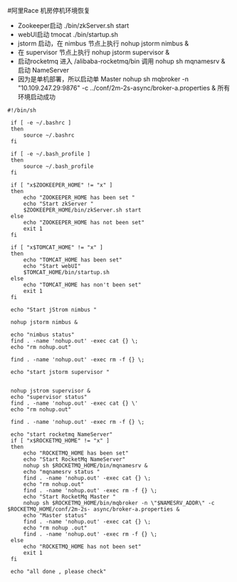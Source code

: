 #阿里Race 机房停机环境恢复

* Zookeeper启动  ./bin/zkServer.sh start 
* webUI启动 tmocat  ./bin/startup.sh
* jstorm 启动，在 nimbus 节点上执行 nohup jstorm nimbus & 
* 在 supervisor 节点上执行 nohup jstorm supervisor & 
* 启动rocketmq 进入 /alibaba-rocketmq/bin 调用  nohup sh mqnamesrv & 启动 NameServer
* 因为是单机部署，所以启动单 Master  nohup sh mqbroker -n "10.109.247.29:9876" -c ../conf/2m-2s-async/broker-a.properties &  所有环境启动成功


```
#!/bin/sh

 if [ -e ~/.bashrc ]
 then
     source ~/.bashrc
 fi

 if [ -e ~/.bash_profile ]
 then
     source ~/.bash_profile
 fi

 if [ "x$ZOOKEEPER_HOME" != "x" ]
 then
     echo "ZOOKEEPER_HOME has been set "
     echo "Start zkServer "
     $ZOOKEEPER_HOME/bin/zkServer.sh start
 else
     echo "ZOOKEEPER_HOME has not been set"
     exit 1
 fi

 if [ "x$TOMCAT_HOME" != "x" ]
 then
     echo "TOMCAT_HOME has been set"
     echo "Start webUI"
     $TOMCAT_HOME/bin/startup.sh
 else
     echo "TOMCAT_HOME has non't been set"
     exit 1
 fi

 echo "Start jStrom nimbus "

 nohup jstorm nimbus &

 echo "nimbus status"
 find . -name 'nohup.out' -exec cat {} \;
 echo "rm nohup.out"

 find . -name 'nohup.out' -exec rm -f {} \;

 echo "start jstorm supervisor "
 
 
 nohup jstrom supervisor &
 echo "supervisor status"
 find . -name 'nohup.out' -exec cat {} \'
 echo "rm nohup.out"

 find . -name 'nohup.out' -exec rm -f {} \;

 echo "start rocketmq NameServer"
 if [ "x$ROCKETMQ_HOME" != "x" ]
 then
     echo "ROCKETMQ_HOME has been set"
     echo "Start RocketMq NameServer"
     nohup sh $ROCKETMQ_HOME/bin/mqnamesrv &
     echo "mqnamesrv status "
     find . -name 'nohup.out' -exec cat {} \;
     echo "rm nohup.out"
     find . -name 'nohup.out' -exec rm -f {} \;
     echo "Start RocketMq Master "
     nohup sh $ROCKETMQ_HOME/bin/mqbroker -n \"$NAMESRV_ADDR\" -c $ROCKETMQ_HOME/conf/2m-2s- async/broker-a.properties &
     echo "Master status"
     find . -name 'nohup.out' -exec cat {} \;
     echo "rm nohup .out"
     find . -name 'nohup.out' -exec rm -f {} \;
 else
     echo "ROCKETMQ_HOME has not been set"
     exit 1
 fi

 echo "all done , please check"
```
